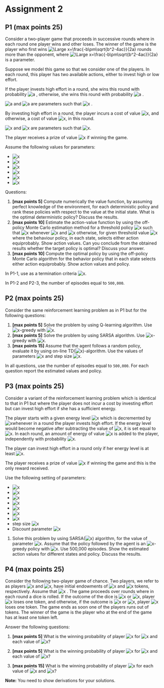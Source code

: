 # Assignment 2

## P1 (max points 25)

Consider a two-player game that proceeds in successive rounds where in each round one player wins and other loses.  The winner of the game is the player who first wins  <img src="https://latex.codecogs.com/svg.latex?\Large&space;d" title="\Large x=\frac{-b\pm\sqrt{b^2-4ac}}{2a}" /> rounds more than the opponent, where <img src="https://latex.codecogs.com/svg.latex?\Large&space;d{\geq}1" title="\Large x=\frac{-b\pm\sqrt{b^2-4ac}}{2a}" /> is a parameter. 

Suppose we model this game so that we consider one of the players. In each round, this player has two available actions, either to invest high or low effort. 

If the player invests high effort in a round, she wins this round with probability  <img src="https://latex.codecogs.com/svg.latex?\Large&space;p_H" title="a" /> , otherwise, she wins this round with probability <img src="https://latex.codecogs.com/svg.latex?\Large&space;p_L" title="a" /> .

<img src="https://latex.codecogs.com/svg.latex?\Large&space;p_L" title="a" /> and <img src="https://latex.codecogs.com/svg.latex?\Large&space;p_H" title="a" />  are parameters such that <img src="https://latex.codecogs.com/svg.latex?\Large&space;0<p_L<p_H<1" title="x" /> . 

By investing high effort in a round, the player incurs a cost of value <img src="https://latex.codecogs.com/svg.latex?\Large&space;c_H" title="x" />, and otherwise, a cost of value <img src="https://latex.codecogs.com/svg.latex?\Large&space;c_L" title="x" />, in this round.

<img src="https://latex.codecogs.com/svg.latex?\Large&space;c_L" title="x" /> and <img src="https://latex.codecogs.com/svg.latex?\Large&space;c_H" title="x" /> are parameters such that <img src="https://latex.codecogs.com/svg.latex?\Large&space;0<c_L<c_H" title="x" />.

The player receives a prize of value <img src="https://latex.codecogs.com/svg.latex?\Large&space;R" title="x" /> if winning the game. 

Assume the following values for parameters:
* <img src="https://latex.codecogs.com/svg.latex?\Large&space;d=3" title="x" />
* <img src="https://latex.codecogs.com/svg.latex?\Large&space;p_H=0.55" title="x" />
* <img src="https://latex.codecogs.com/svg.latex?\Large&space;p_L=0.45" title="x" />
* <img src="https://latex.codecogs.com/svg.latex?\Large&space;c_H=50" title="x" />
* <img src="https://latex.codecogs.com/svg.latex?\Large&space;c_L=10" title="x" />
* <img src="https://latex.codecogs.com/svg.latex?\Large&space;R=1000" title="x" />

Questions:

1. **[max points 5]** Compute numerically the value function, by assuming perfect knowledge of the environment, for each deterministic policy and rank these policies with respect to the value at the initial state. What is the optimal deterministic policy? Discuss the results. 
2. **[max points 10]** Estimate the action-value function by using the off-policy Monte Carlo estimation method for a threshold policy <img src="https://latex.codecogs.com/svg.latex?\Large&space;\pi" title="x" />
such that <img src="https://latex.codecogs.com/svg.latex?\Large&space;\pi(s)=high" title="x" /> whenever <img src="https://latex.codecogs.com/svg.latex?\Large&space;s<=s^*" title="x" /> and <img src="https://latex.codecogs.com/svg.latex?\Large&space;\pi(s)=low" title="x" />  otherwise, for given threshold value <img src="https://latex.codecogs.com/svg.latex?\Large&space;s^*=1" title="x" /> where the behaviour policy, in each state, selects either action equiprobably. Show action values. Can you conclude from the obtained results whether the target policy is optimal? Discuss your answer.
3. **[max points 10]** Compute the optimal policy by using the off-policy Monte Carlo algorithm for the behavior policy that in each state selects either action equiprobably. Show action values and policy. 

In P1-1, use as a termination criteria <img src="https://latex.codecogs.com/svg.latex?\Large&space;||V_{t+1}-V_t||_{\infty}{\leq}1e-6" title="x" />. 

In P1-2 and P2-3, the number of episodes equal to `500,000`. 


## P2 (max points 25)

Consider the same reinforcement learning problem as in P1 but for the following questions:

1. **[max points 5]** Solve the problem by using Q-learning algorithm. Use <img src="https://latex.codecogs.com/svg.latex?\Large&space;\epsilon" title="x" />-greedy with <img src="https://latex.codecogs.com/svg.latex?\Large&space;\epsilon=0.1" title="x" />. 
2. **[max points 5]** Solve the problem by using SARSA algorithm. Use <img src="https://latex.codecogs.com/svg.latex?\Large&space;\epsilon" title="x" />-greedy with  <img src="https://latex.codecogs.com/svg.latex?\Large&space;\epsilon=0.1" title="x" />.
3. **[max points 15]** Assume that the agent follows a random policy, evaluate it by using on-line TD(<img src="https://latex.codecogs.com/svg.latex?\Large&space;\lambda" title="x" />)-algorithm. Use the values of parameters <img src="https://latex.codecogs.com/svg.latex?\Large&space;\lambda=0.9" title="x" /> and step size <img src="https://latex.codecogs.com/svg.latex?\Large&space;\eta=0.0001" title="x" />.

In all questions, use the number of episodes equal to `500,000`. For each question report the estimated values and policy. 


## P3 (max points 25)

Consider a variant of the reinforcement learning problem which is identical to that in P1 but where the player does not incur a cost by 
investing effort but can invest high effort if she has a sufficient energy. 

The player starts with a given energy level <img src="https://latex.codecogs.com/svg.latex?\Large&space;B" title="x" /> which is decremented by <img src="https://latex.codecogs.com/svg.latex?\Large&space;c_H" title="x" />whenever in a round the player invests high effort. 
If the energy level would become negative after subtracting the value of <img src="https://latex.codecogs.com/svg.latex?\Large&space;c_H" title="x" />, it is set equal to <img src="https://latex.codecogs.com/svg.latex?\Large&space;0" title="x" />. 
In each round, an amount of energy of value <img src="https://latex.codecogs.com/svg.latex?\Large&space;a" title="x" /> is added to the player, independently with probability <img src="https://latex.codecogs.com/svg.latex?\Large&space;p" title="x" />. 

The player can invest high effort in a round only if her energy level is at least <img src="https://latex.codecogs.com/svg.latex?\Large&space;c_H" title="x" />.

The player receives a prize of value <img src="https://latex.codecogs.com/svg.latex?\Large&space;R" title="x" /> if winning the game and this is the only reward received.

Use the following setting of parameters:
* <img src="https://latex.codecogs.com/svg.latex?\Large&space;p_H=0.55" title="x" />
* <img src="https://latex.codecogs.com/svg.latex?\Large&space;p_L=0.45" title="x" />
* <img src="https://latex.codecogs.com/svg.latex?\Large&space;c_H=1" title="x" />
* <img src="https://latex.codecogs.com/svg.latex?\Large&space;R=1000" title="x" />
* <img src="https://latex.codecogs.com/svg.latex?\Large&space;B=10" title="x" />
* <img src="https://latex.codecogs.com/svg.latex?\Large&space;a=2" title="x" />
* <img src="https://latex.codecogs.com/svg.latex?\Large&space;p=0.2" title="x" />
* step size <img src="https://latex.codecogs.com/svg.latex?\Large&space;\eta=0.001" title="x" />
* Discount parameter <img src="https://latex.codecogs.com/svg.latex?\Large&space;\gamma=0.9" title="x" />

1. Solve this problem by using SARSA(<img src="https://latex.codecogs.com/svg.latex?\Large&space;\lambda" title="x" />) algorithm, for the value of parameter <img src="https://latex.codecogs.com/svg.latex?\Large&space;\lambda=0.9" title="x" />.  Assume that the policy followed by the agent is an <img src="https://latex.codecogs.com/svg.latex?\Large&space;\epsilon" title="x" />-greedy policy with <img src="https://latex.codecogs.com/svg.latex?\Large&space;\epsilon=0.1" title="x" />.
Use 500,000 episodes.  Show the estimated action values for different states and policy. Discuss the results.


## P4 (max points 25)

Consider the following two-player game of chance. 
Two players, we refer to as players <img src="https://latex.codecogs.com/svg.latex?\Large&space;X" title="x" /> and <img src="https://latex.codecogs.com/svg.latex?\Large&space;Y" title="x" />, have initial endowments of <img src="https://latex.codecogs.com/svg.latex?\Large&space;x" title="x" /> and <img src="https://latex.codecogs.com/svg.latex?\Large&space;y" title="x" /> tokens, respectively. 
Assume that <img src="https://latex.codecogs.com/svg.latex?\Large&space;x,y>0" title="x" /> . The game proceeds over rounds where in each round a dice is rolled. 
If the outcome of the dice is <img src="https://latex.codecogs.com/svg.latex?\Large&space;1,2" title="x" /> or <img src="https://latex.codecogs.com/svg.latex?\Large&space;3" title="x" />, player <img src="https://latex.codecogs.com/svg.latex?\Large&space;Y" title="x" /> loses one token, and otherwise, 
if the outcome is <img src="https://latex.codecogs.com/svg.latex?\Large&space;4,5" title="x" /> or <img src="https://latex.codecogs.com/svg.latex?\Large&space;6" title="x" />, player <img src="https://latex.codecogs.com/svg.latex?\Large&space;X" title="x" /> loses one token. 
The game ends as soon one of the players runs out of tokens. 
The winner of the game is the player who at the end of the game has at least one token left.

Answer the following questions:

1. **[max points 5]** What is the winning probability of player <img src="https://latex.codecogs.com/svg.latex?\Large&space;X" title="x" /> for <img src="https://latex.codecogs.com/svg.latex?\Large&space;x=1" title="x" /> and each value of <img src="https://latex.codecogs.com/svg.latex?\Large&space;y" title="x" />?

2. **[max points 5]** What is the winning probability of player <img src="https://latex.codecogs.com/svg.latex?\Large&space;X" title="x" /> for <img src="https://latex.codecogs.com/svg.latex?\Large&space;y=1" title="x" /> and each value of <img src="https://latex.codecogs.com/svg.latex?\Large&space;x" title="x" />?

3. **[max points 15]** What is the winning probability of player <img src="https://latex.codecogs.com/svg.latex?\Large&space;X" title="x" /> for each value of <img src="https://latex.codecogs.com/svg.latex?\Large&space;x" title="x" /> and <img src="https://latex.codecogs.com/svg.latex?\Large&space;y" title="x" />?

**Note:** You need to show derivations for your solutions.  



